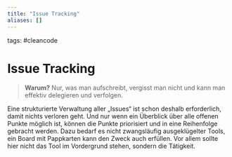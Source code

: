```yaml
---
title: "Issue Tracking"
aliases: []
---
```

tags: #cleancode 

# Issue Tracking

>**Warum?**
>Nur, was man aufschreibt, vergisst man nicht und kann man effektiv delegieren und verfolgen.

Eine strukturierte Verwaltung aller „Issues“ ist schon deshalb erforderlich, damit nichts verloren geht. Und nur wenn ein Überblick über alle offenen Punkte möglich ist, können die Punkte priorisiert und in eine Reihenfolge gebracht werden. Dazu bedarf es nicht zwangsläufig ausgeklügelter Tools, ein Board mit Pappkarten kann den Zweck auch erfüllen. Vor allem sollte hier nicht das Tool im Vordergrund stehen, sondern die Tätigkeit.
